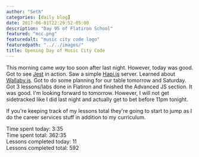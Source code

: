 ```yaml
---
author: "Seth"
categories: [daily blog]
date: 2017-06-01T22:29:52-05:00
description: "Day 95 of Flatiron School"
featured: "mcc.png"
featuredalt: "music city code logo"
featuredpath: "../../images/"
title: Opening Day of Music City Code
---
```


This morning came _way_ too soon after last night. However, today was good. Got to see [Jest][1] in action. Saw a simple [Hapi.js][2] server. Learned about [Wallaby.js][3]. Got to do some planning for our table tomorrow and Saturday. Got 3 lessons/labs done in Flatiron and finished the Advanced JS section. It was good. I'm looking forward to tomorrow. However, I will not get sidetracked like I did last night and actually get to bet before 11pm tonight.

If you're keeping track of my lessons total they're going to start to jump as I do the career services stuff in addition to my curriculum.

Time spent today: 3:35  
Time spent total: 362:35  
Lessons completed today: 11  
Lessons completed total: 592

  [1]:https://facebook.github.io/jest/
  [2]:https://hapijs.com
  [3]:https://wallabyjs.com
